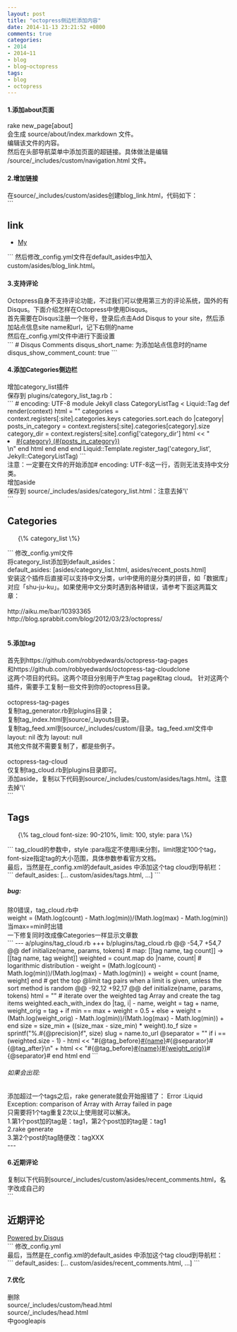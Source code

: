 ```yaml
---
layout: post
title: "octopress侧边栏添加内容"
date: 2014-11-13 23:21:52 +0800
comments: true
categories:
- 2014
- 2014~11
- blog
- blog~octopress
tags:
- blog
- octopress
---
```


<h4>1.添加about页面</h4>
rake new_page[about]</br>
会生成 source/about/index.markdown 文件。</br>
编辑该文件的内容。</br>
然后在头部导航菜单中添加页面的超链接。具体做法是编辑 /source/_includes/custom/navigation.html 文件。</br>
<h4>2.增加链接</h4>
在source/_includes/custom/asides创建blog_link.html，代码如下：</br>
```
<section>
<h1>link</h1>
<ul>
        <li>
                <a href=http://hi.baidu.com/abcdxyzk target=_blank>My</a>
        </li>
</ul>
</section>
```
然后修改_config.yml文件在default_asides中加入custom/asides/blog_link.html。</br>
<h4>3.支持评论</h4>
Octopress自身不支持评论功能，不过我们可以使用第三方的评论系统，国外的有Disqus。下面介绍怎样在Octopress中使用Disqus。</br>
首先需要在Disqus注册一个账号，登录后点击Add Disqus to your site，然后添加站点信息site name和url，记下右侧的name</br>
然后在_config.yml文件中进行下面设置</br>
```
	# Disqus Comments
	disqus_short_name: 为添加站点信息时的name
	disqus_show_comment_count: true
```
<h4>4.添加Categories侧边栏</h4>
增加category_list插件</br>
保存到 plugins/category_list_tag.rb：</br>
```
	# encoding: UTF-8
        module Jekyll
                class CategoryListTag < Liquid::Tag
                        def render(context)
                                html = ""
                                categories = context.registers[:site].categories.keys
                                categories.sort.each do |category|
                                        posts_in_category = context.registers[:site].categories[category].size
                                        category_dir = context.registers[:site].config['category_dir']
                                        html << "<li class='category'><a href='/#{category_dir}/#{category.to_url}/'>#{category} (#{posts_in_category})</a></li>\n"
                                end
                                html
                        end
                end
        end
	Liquid::Template.register_tag('category_list', Jekyll::CategoryListTag)
```
</br>
注意：一定要在文件的开始添加# encoding: UTF-8这一行，否则无法支持中文分类。</br>
增加aside</br>
保存到 source/_includes/asides/category_list.html：注意去掉'\'</br>
```
	<section>
		<h1>Categories</h1>
		<ul id="categories">
			{\% category_list \%}
		</ul>
	</section>
```
修改_config.yml文件</br>
将category_list添加到default_asides：</br>
   default_asides: [asides/category_list.html, asides/recent_posts.html]</br>
安装这个插件后直接可以支持中文分类，url中使用的是分类的拼音，如「数据库」对应「shu-ju-ku」。如果使用中文分类时遇到各种错误，请参考下面这两篇文章：</br>
</br>
    http://aiku.me/bar/10393365</br>
    http://blog.sprabbit.com/blog/2012/03/23/octopress/</br>
</br>
<h4>5.添加tag</h4>
首先到https://github.com/robbyedwards/octopress-tag-pages</br>
和https://github.com/robbyedwards/octopress-tag-cloudclone</br>
这两个项目的代码。这两个项目分别用于产生tag page和tag cloud。 针对这两个插件，需要手工复制一些文件到你的octopress目录。</br>
</br>
octopress-tag-pages</br>
复制tag_generator.rb到plugins目录；</br>
复制tag_index.html到source/_layouts目录。</br>
复制tag_feed.xml到source/_includes/custom/目录。tag_feed.xml文件中 layout: nil 改为 layout: null</br>
其他文件就不需要复制了，都是些例子。</br>
</br>
octopress-tag-cloud</br>
仅复制tag_cloud.rb到plugins目录即可。</br>
添加aside，复制以下代码到source/_includes/custom/asides/tags.html。注意去掉'\'</br>
```
	<section>
		<h1>Tags</h1>
		<ul class="tag-cloud">
			{\% tag_cloud font-size: 90-210%, limit: 100, style: para \%}
		</ul>
	</section>
```
tag_cloud的参数中，style :para指定不使用li来分割，limit限定100个tag，font-size指定tag的大小范围，具体参数参看官方文档。</br>
最后，当然是在_config.xml的default_asides 中添加这个tag cloud到导航栏：</br>
```
default_asides: [... custom/asides/tags.html, ...]
```
<h5>bug:</h5>
除0错误，tag_cloud.rb中</br>
weight = (Math.log(count) - Math.log(min))/(Math.log(max) - Math.log(min))</br>
当max==min时出错</br>
一下修复同时改成像Categories一样显示文章数</br>
```
--- a/plugins/tag_cloud.rb
+++ b/plugins/tag_cloud.rb
@@ -54,7 +54,7 @@ def initialize(name, params, tokens)
 # map: [[tag name, tag count]] -> [[tag name, tag weight]]
        weighted = count.map do |name, count|
 # logarithmic distribution
-       weight = (Math.log(count) - Math.log(min))/(Math.log(max) - Math.log(min))
+       weight = count
        [name, weight]
        end
 # get the top @limit tag pairs when a limit is given, unless the sort method is random
@@ -92,12 +92,17 @@ def initialize(name, params, tokens)
        html = ""
 # iterate over the weighted tag Array and create the tag items
        weighted.each_with_index do |tag, i|
-       name, weight = tag
+       name, weight_orig = tag
+        if min == max
+               weight = 0.5
+       else
+               weight = (Math.log(weight_orig) - Math.log(min))/(Math.log(max) - Math.log(min))
+       end
        size = size_min + ((size_max - size_min) * weight).to_f
        size = sprintf("%.#{@precision}f", size)
        slug = name.to_url
        @separator = "" if i == (weighted.size - 1)
-       html << "#{@tag_before}<a style=\"font-size: #{size}#{unit}\" href=\"/#{dir}/#{slug}/\">#{name}</a>#{@separator}#{@tag_after}\n"
+       html << "#{@tag_before}<a style=\"font-size: #{size}#{unit}\" href=\"/#{dir}/#{slug}/\">#{name}(#{weight_orig})</a>#{@separator}#
        end
        html
        end
```
<h6>如果会出现:</h6>
添加超过一个tags之后，rake generate就会开始报错了： Error :Liquid Exception: comparison of Array with Array failed in page</br>
只需要将1个tag重复2次以上使用就可以解决。</br>
1.第1个post加的tag是：tag1，第2个post加的tag是：tag1</br>
2.rake generate</br>
3.第2个post的tag随便改：tagXXX</br>
---</br>
<h4>6.近期评论</h4>
复制以下代码到source/_includes/custom/asides/recent_comments.html，名字改成自己的</br>
```
<section id="comment_sidebar">
<h1>近期评论</h1>
<script type="text/javascript" src="http://abcdxyzk.disqus.com/recent_comments_widget.js?num_items=10&hide_avatars=0&avatar_size=32&excerpt_length=20"></script><a href="http://disqus.com/">Powered by Disqus</a>
</section>
```
修改_config.yml</br>
最后，当然是在_config.xml的default_asides 中添加这个tag cloud到导航栏：</br>
```
default_asides: [... custom/asides/recent_comments.html, ...]
```

<h4>7.优化</h4>

删除</br>
 source/_includes/custom/head.html</br>
 source/_includes/head.html</br>
中googleapis</br>

